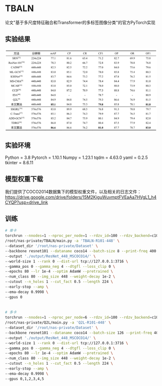 # TBALN
论文"基于多尺度特征融合和Transformer的多标签图像分类"的官方PyTorch实现

## 实验结果
![coco](./COCO.png)

## 实验环境
Python = 3.8
Pytorch = 1.10.1
Numpy = 1.23.1 
tqdm = 4.63.0
yaml = 0.2.5
tkinter = 8.6.11

## 模型权重下载
我们提供了COCO2014数据集下的模型权重文件，以及相关的日志文件：https://drive.google.com/drive/folders/15M2KiguWuvmptFVEaAa7HVgL1_h4CYQP?usp=drive_link

## 训练
```sh
# 单卡
torchrun --nnodes=1 --nproc_per_node=1 --rdzv_id=100 --rdzv_backend=c10d \
/root/nas-private/TBALN/main.py -a 'TBALN-R101-448' \
--dataset_dir '/root/nas-private/Dataset' \
--backbone resnet101 --dataname coco14 --batch-size 8 --print-freq 400 \
--output './output/ResNet_448_MSCOCO14/' \
--world-size 1 --rank 0 --dist-url tcp://127.0.0.1:3716 \
--gamma_pos 0 --gamma_neg 4 --dtgfl --loss_clip 0 \
--epochs 80 --lr 1e-4 --optim AdamW --pretrained \
--num_class 80 --img_size 448 --weight-decay 1e-2 \
--cutout --n_holes 1 --cut_fact 0.5 --length 224 \
--early-stop --amp \
--ema-decay 0.9998 \
--gpus 0


# 多卡
torchrun --nnodes=1 --nproc_per_node=6 --rdzv_id=100 --rdzv_backend=c10d \
/root/nas-private/Q2L/main.py -a 'Q2L-R101-448' \
--dataset_dir '/root/nas-private/Dataset' \
--backbone resnet101 --dataname coco14 --batch-size 126 --print-freq 400 \
--output './output/ResNet_448_MSCOCO14/' \
--world-size 1 --rank 0 --dist-url tcp://127.0.0.1:3716 \
--gamma_pos 0 --gamma_neg 4 --dtgfl --loss_clip 0 \
--epochs 80 --lr 1e-4 --optim AdamW --pretrained \
--num_class 80 --img_size 448 --weight-decay 1e-2 \
--cutout --n_holes 1 --cut_fact 0.5 --length 224 \
--early-stop --amp \
--ema-decay 0.9998 \
--gpus 0,1,2,3,4,5
